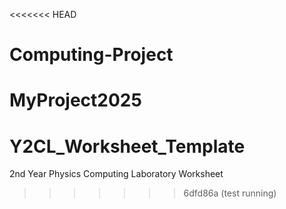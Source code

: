 <<<<<<< HEAD
# Computing-Project
MyProject2025
=======
# Y2CL_Worksheet_Template
2nd Year Physics Computing Laboratory Worksheet
>>>>>>> 6dfd86a (test running)
